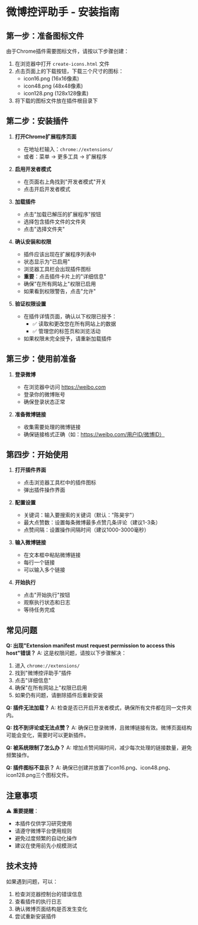 # 微博控评助手 - 安装指南

## 第一步：准备图标文件

由于Chrome插件需要图标文件，请按以下步骤创建：

1. 在浏览器中打开 `create-icons.html` 文件
2. 点击页面上的下载按钮，下载三个尺寸的图标：
   - icon16.png (16x16像素)
   - icon48.png (48x48像素)  
   - icon128.png (128x128像素)
3. 将下载的图标文件放在插件根目录下

## 第二步：安装插件

1. **打开Chrome扩展程序页面**
   - 在地址栏输入：`chrome://extensions/`
   - 或者：菜单 → 更多工具 → 扩展程序

2. **启用开发者模式**
   - 在页面右上角找到"开发者模式"开关
   - 点击开启开发者模式

3. **加载插件**
   - 点击"加载已解压的扩展程序"按钮
   - 选择包含插件文件的文件夹
   - 点击"选择文件夹"

4. **确认安装和权限**
   - 插件应该出现在扩展程序列表中
   - 状态显示为"已启用"
   - 浏览器工具栏会出现插件图标
   - **重要**：点击插件卡片上的"详细信息"
   - 确保"在所有网站上"权限已启用
   - 如果看到权限警告，点击"允许"

5. **验证权限设置**
   - 在插件详情页面，确认以下权限已授予：
     - ✅ 读取和更改您在所有网站上的数据
     - ✅ 管理您的标签页和浏览活动
   - 如果权限未完全授予，请重新加载插件

## 第三步：使用前准备

1. **登录微博**
   - 在浏览器中访问 https://weibo.com
   - 登录你的微博账号
   - 确保登录状态正常

2. **准备微博链接**
   - 收集需要处理的微博链接
   - 确保链接格式正确（如：https://weibo.com/用户ID/微博ID）

## 第四步：开始使用

1. **打开插件界面**
   - 点击浏览器工具栏中的插件图标
   - 弹出插件操作界面

2. **配置设置**
   - 关键词：输入要搜索的关键词（默认："陈昊宇"）
   - 最大点赞数：设置每条微博最多点赞几条评论（建议1-3条）
   - 点赞间隔：设置操作间隔时间（建议1000-3000毫秒）

3. **输入微博链接**
   - 在文本框中粘贴微博链接
   - 每行一个链接
   - 可以输入多个链接

4. **开始执行**
   - 点击"开始执行"按钮
   - 观察执行状态和日志
   - 等待任务完成

## 常见问题

**Q: 出现"Extension manifest must request permission to access this host"错误？**
A: 这是权限问题，请按以下步骤解决：
1. 进入 `chrome://extensions/`
2. 找到"微博控评助手"插件
3. 点击"详细信息"
4. 确保"在所有网站上"权限已启用
5. 如果仍有问题，请删除插件后重新安装

**Q: 插件无法加载？**
A: 检查是否已开启开发者模式，确保所有文件都在同一文件夹内。

**Q: 找不到评论或无法点赞？**
A: 确保已登录微博，且微博链接有效。微博页面结构可能会变化，需要时可以更新插件。

**Q: 被系统限制了怎么办？**
A: 增加点赞间隔时间，减少每次处理的链接数量，避免频繁操作。

**Q: 插件图标不显示？**
A: 确保已创建并放置了icon16.png、icon48.png、icon128.png三个图标文件。

## 注意事项

⚠️ **重要提醒**：
- 本插件仅供学习研究使用
- 请遵守微博平台使用规则
- 避免过度频繁的自动化操作
- 建议在使用前先小规模测试

## 技术支持

如果遇到问题，可以：
1. 检查浏览器控制台的错误信息
2. 查看插件的执行日志
3. 确认微博页面结构是否发生变化
4. 尝试重新安装插件
